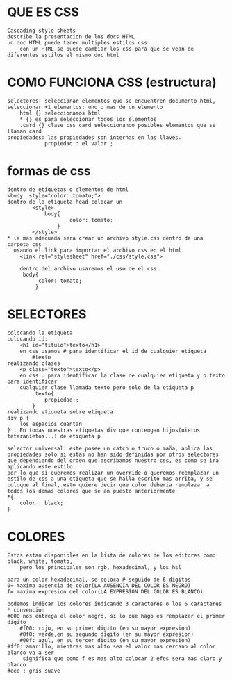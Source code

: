 # QUE ES CSS
    Cascading style sheets
    describe la presentacion de los docs HTML
    un doc HTML puede tener multiples estilos css
        con un HTML se puede cambiar los css para que se vean de diferentes estilos el mismo doc html

# COMO FUNCIONA CSS (estructura)
    selectores: seleccionar elementos que se encuentren documento html, 
    seleccionar +1 elementos: uno o mas de un elemento  
        html {} seleccionamos html 
        * {} es para seleccionar todos los elementos 
        .card {} clase css card seleccionando posibles elementos que se llaman card
    propiedades: las propiedades son internas en las llaves. 
                propiedad : el valor ;

# formas de css 
    dentro de etiquetas o elementos de html 
    <body  style="color: tomato;">
    dentro de la etiqueta head colocar un 
            <style> 
                body{
                        color: tomato;
                    }
            </style>
    * la mas adecuada sera crear un archivo style.css dentro de una carpeta css 
      usando el link para importar el archivo css en el html 
        <link rel="stylesheet" href="./css/style.css">

        dentro del archivo usaremos el uso de el css.
         body{
              color: tomato;
             }

# SELECTORES
    colocando la etiqueta 
    colocando id: 
        <h1 id="titulo">texto</h1>
        en css usamos # para identificar el id de cualquier etiqueta 
            #texto
    realizando clases 
        <p class="texto">texto</p>
        en css . para identificar la clase de cualquier etiqueta y p.texto para identificar
        cualquier clase llamada texto pero solo de la etiqueta p
            .texto{
                propiedad:;
            }
    realizando etiqueta sobre etiqueta 
    div p {
        los espacios cuentan
    } : En todas nuestras etiquetas div que contengan hijos(nietos tataranietos...) de etiqueta p 

    selector universal: este posee un catch o truco o maña, aplica las propiedades solo si estas no han sido definidas por otros selectores 
    que dependiendo del orden que escribamos nuestro css, es como se ira aplicando este estilo 
    por lo que si queremos realizar un override o queremos reemplazar un estilo de css a una etiqueta que se halla escrito mas arriba, y se coloque al final, esto quiere decir que color deberia remplazar a todos los demas colores que se an puesto anteriormente 
    *{
        color : black;
    }

# COLORES 
    Estos estan disponibles en la lista de colores de los editores como black, white, tomato, 
        pero los principales son rgb, hexadecimal, y los hsl 
    
    para un color hexadecimal, se coloca # seguido de 6 digitos 
    0= maxima ausencia de color(LA AUSENCIA DEL COLOR ES NEGRO)
    f= maxima expresion del color(LA EXPRESION DEL COLOR ES BLANCO) 
    
    podemos indicar los colores indicando 3 caracteres o los 6 caracteres 
    * convencion
    #000 nos entrega el color negro, si lo que hago es remplazar el primer digito
        #f00: rojo, en su primer digito (en su mayor expresion)
        #0f0: verde,en su segundo digito (en su mayor expresion)
        #00f: azul, en su tercer digito (en su mayor expresion)
    #ff0: amarillo, mientras mas alto sea el valor mas cercano al color blanco va a ser
         significa que como f es mas alto colocar 2 efes sera mas claro y blanco 
    #eee : gris suave

  
